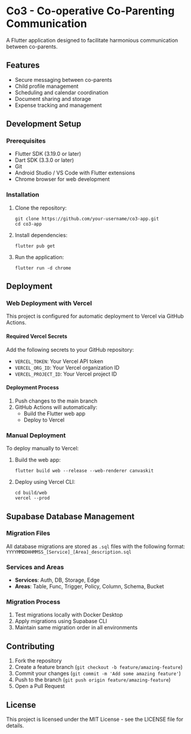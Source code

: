 # Co3 - Co-operative Co-Parenting Communication

A Flutter application designed to facilitate harmonious communication between co-parents.

## Features

- Secure messaging between co-parents
- Child profile management
- Scheduling and calendar coordination
- Document sharing and storage
- Expense tracking and management

## Development Setup

### Prerequisites

- Flutter SDK (3.19.0 or later)
- Dart SDK (3.3.0 or later)
- Git
- Android Studio / VS Code with Flutter extensions
- Chrome browser for web development

### Installation

1. Clone the repository:
   ```
   git clone https://github.com/your-username/co3-app.git
   cd co3-app
   ```

2. Install dependencies:
   ```
   flutter pub get
   ```

3. Run the application:
   ```
   flutter run -d chrome
   ```

## Deployment

### Web Deployment with Vercel

This project is configured for automatic deployment to Vercel via GitHub Actions.

#### Required Vercel Secrets

Add the following secrets to your GitHub repository:
- `VERCEL_TOKEN`: Your Vercel API token
- `VERCEL_ORG_ID`: Your Vercel organization ID
- `VERCEL_PROJECT_ID`: Your Vercel project ID

#### Deployment Process

1. Push changes to the main branch
2. GitHub Actions will automatically:
   - Build the Flutter web app
   - Deploy to Vercel

### Manual Deployment

To deploy manually to Vercel:

1. Build the web app:
   ```
   flutter build web --release --web-renderer canvaskit
   ```

2. Deploy using Vercel CLI:
   ```
   cd build/web
   vercel --prod
   ```

## Supabase Database Management

### Migration Files

All database migrations are stored as `.sql` files with the following format:
`YYYYMMDDHHMMSS_[Service]_[Area]_description.sql`

### Services and Areas

- **Services**: Auth, DB, Storage, Edge
- **Areas**: Table, Func, Trigger, Policy, Column, Schema, Bucket

### Migration Process

1. Test migrations locally with Docker Desktop
2. Apply migrations using Supabase CLI
3. Maintain same migration order in all environments

## Contributing

1. Fork the repository
2. Create a feature branch (`git checkout -b feature/amazing-feature`)
3. Commit your changes (`git commit -m 'Add some amazing feature'`)
4. Push to the branch (`git push origin feature/amazing-feature`)
5. Open a Pull Request

## License

This project is licensed under the MIT License - see the LICENSE file for details.
